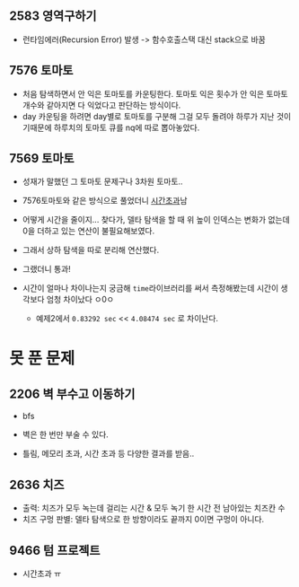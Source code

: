 ## 2583 영역구하기

- 런타임에러(Recursion Error) 발생
  -> 함수호출스택 대신 stack으로 바꿈



## 7576 토마토

- 처음 탐색하면서 안 익은 토마토를 카운팅한다. 토마토 익은 횟수가 안 익은 토마토 개수와 같아지면 다 익었다고 판단하는 방식이다.
- day 카운팅을 하려면 day별로 토마토를 구분해 그걸 모두 돌려야 하루가 지난 것이기때문에 하루치의 토마토 큐를 nq에 따로 뽑아놓았다.



## 7569 토마토

- 성재가 말했던 그 토마토 문제구나 3차원 토마토..
- 7576토마토와 같은 방식으로 풀었더니 <u>시간초과</u>남
- 어떻게 시간을 줄이지... 찾다가, 델타 탐색을 할 때 위 높이 인덱스는 변화가 없는데 0을 더하고 있는 연산이 불필요해보였다.
- 그래서 상하 탐색을 따로 분리해 연산했다.
- 그랬더니 통과!

- 시간이 얼마나 차이나는지 궁금해 `time`라이브러리를 써서 측정해봤는데 시간이 생각보다 엄청 차이났다 ㅇ0ㅇ
  - 예제2에서 `0.83292 sec` << `4.08474 sec` 로 차이난다.



# 못 푼 문제

## 2206 벽 부수고 이동하기

- bfs
- 벽은 한 번만 부술 수 있다.

- 틀림, 메모리 초과, 시간 초과 등 다양한 결과를 받음..



## 2636 치즈

- 출력: 치즈가 모두 녹는데 걸리는 시간 & 모두 녹기 한 시간 전 남아있는 치즈칸 수
- 치즈 구멍 판별: 델타 탐색으로 한 방향이라도 끝까지 0이면 구멍이 아니다.



## 9466 텀 프로젝트

- 시간초과 ㅠ
